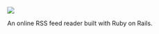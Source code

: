 ![](http://laurentcurau.com/images/canteen.png)

An online RSS feed reader built with Ruby on Rails.
